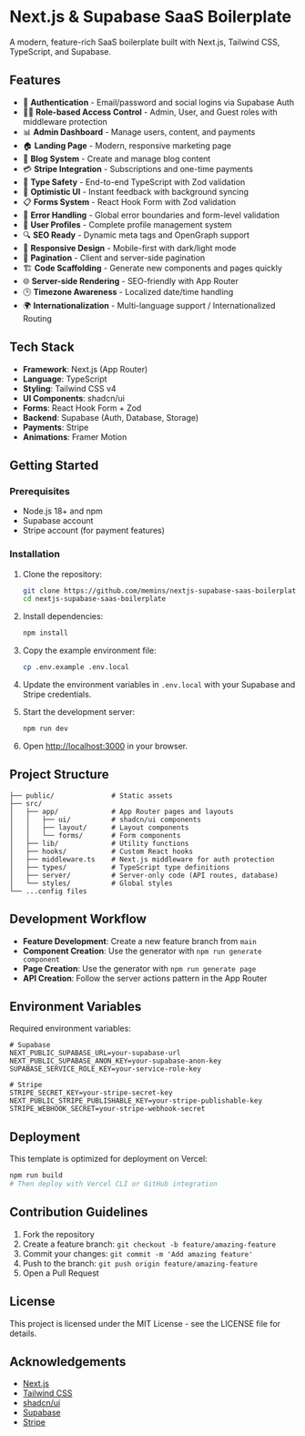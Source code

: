 # Next.js & Supabase SaaS Boilerplate

A modern, feature-rich SaaS boilerplate built with Next.js, Tailwind CSS, TypeScript, and Supabase.

## Features

- 🔐 **Authentication** - Email/password and social logins via Supabase Auth
- 👮‍♂️ **Role-based Access Control** - Admin, User, and Guest roles with middleware protection
- 📊 **Admin Dashboard** - Manage users, content, and payments
- 🏠 **Landing Page** - Modern, responsive marketing page
- 📝 **Blog System** - Create and manage blog content
- 💳 **Stripe Integration** - Subscriptions and one-time payments
- 🔄 **Type Safety** - End-to-end TypeScript with Zod validation
- 🎯 **Optimistic UI** - Instant feedback with background syncing
- 📋 **Forms System** - React Hook Form with Zod validation
- 🚨 **Error Handling** - Global error boundaries and form-level validation
- 👤 **User Profiles** - Complete profile management system
- 🔍 **SEO Ready** - Dynamic meta tags and OpenGraph support
- 📱 **Responsive Design** - Mobile-first with dark/light mode
- 📄 **Pagination** - Client and server-side pagination
- 🏗️ **Code Scaffolding** - Generate new components and pages quickly
- 🌐 **Server-side Rendering** - SEO-friendly with App Router
- 🕒 **Timezone Awareness** - Localized date/time handling
- 🌍 **Internationalization** - Multi-language support / Internationalized Routing

## Tech Stack

- **Framework**: Next.js (App Router)
- **Language**: TypeScript
- **Styling**: Tailwind CSS v4
- **UI Components**: shadcn/ui
- **Forms**: React Hook Form + Zod
- **Backend**: Supabase (Auth, Database, Storage)
- **Payments**: Stripe
- **Animations**: Framer Motion

## Getting Started

### Prerequisites

- Node.js 18+ and npm
- Supabase account
- Stripe account (for payment features)

### Installation

1. Clone the repository:

   ```bash
   git clone https://github.com/memins/nextjs-supabase-saas-boilerplate
   cd nextjs-supabase-saas-boilerplate
   ```

2. Install dependencies:

   ```bash
   npm install
   ```

3. Copy the example environment file:

   ```bash
   cp .env.example .env.local
   ```

4. Update the environment variables in `.env.local` with your Supabase and Stripe credentials.

5. Start the development server:

   ```bash
   npm run dev
   ```

6. Open [http://localhost:3000](http://localhost:3000) in your browser.

## Project Structure

```
├── public/              # Static assets
├── src/
│   ├── app/             # App Router pages and layouts
│   │   ├── ui/          # shadcn/ui components
│   │   ├── layout/      # Layout components
│   │   └── forms/       # Form components
│   ├── lib/             # Utility functions
│   ├── hooks/           # Custom React hooks
│   ├── middleware.ts    # Next.js middleware for auth protection
│   ├── types/           # TypeScript type definitions
│   ├── server/          # Server-only code (API routes, database)
│   └── styles/          # Global styles
└── ...config files
```

## Development Workflow

- **Feature Development**: Create a new feature branch from `main`
- **Component Creation**: Use the generator with `npm run generate component`
- **Page Creation**: Use the generator with `npm run generate page`
- **API Creation**: Follow the server actions pattern in the App Router

## Environment Variables

Required environment variables:

```
# Supabase
NEXT_PUBLIC_SUPABASE_URL=your-supabase-url
NEXT_PUBLIC_SUPABASE_ANON_KEY=your-supabase-anon-key
SUPABASE_SERVICE_ROLE_KEY=your-service-role-key

# Stripe
STRIPE_SECRET_KEY=your-stripe-secret-key
NEXT_PUBLIC_STRIPE_PUBLISHABLE_KEY=your-stripe-publishable-key
STRIPE_WEBHOOK_SECRET=your-stripe-webhook-secret
```

## Deployment

This template is optimized for deployment on Vercel:

```bash
npm run build
# Then deploy with Vercel CLI or GitHub integration
```

## Contribution Guidelines

1. Fork the repository
2. Create a feature branch: `git checkout -b feature/amazing-feature`
3. Commit your changes: `git commit -m 'Add amazing feature'`
4. Push to the branch: `git push origin feature/amazing-feature`
5. Open a Pull Request

## License

This project is licensed under the MIT License - see the LICENSE file for details.

## Acknowledgements

- [Next.js](https://nextjs.org/)
- [Tailwind CSS](https://tailwindcss.com/)
- [shadcn/ui](https://ui.shadcn.com/)
- [Supabase](https://supabase.io/)
- [Stripe](https://stripe.com/)
